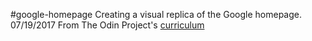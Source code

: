 #google-homepage
Creating a visual replica of the Google homepage. 07/19/2017
From The Odin Project's [curriculum](http://www.theodinproject.com/web-development-101/html-css)
